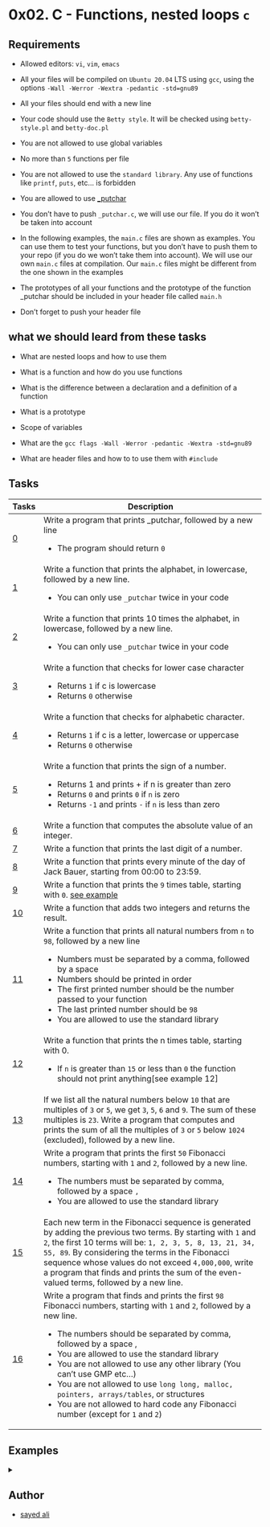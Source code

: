 # 0x02. C - Functions, nested loops `c` 
## Requirements

* Allowed editors: `vi`, `vim`, `emacs`

* All your files will be compiled on `Ubuntu 20.04` LTS using `gcc`, using the options `-Wall -Werror -Wextra -pedantic -std=gnu89`

* All your files should end with a new line

* Your code should use the `Betty style`. It will be checked using `betty-style.pl` and `betty-doc.pl`

* You are not allowed to use global variables

* No more than `5` functions per file

* You are not allowed to use the `standard library`. Any use of functions like `printf`, `puts`, etc… is forbidden

* You are allowed to use [_putchar](https://github.com/holbertonschool/_putchar.c/blob/master/_putchar.c)

* You don’t have to push `_putchar.c`, we will use our file. If you do it won’t be taken into account

* In the following examples, the `main.c` files are shown as examples. You can use them to test your functions, but you don’t have to push them to your repo (if you do we won’t take them into account). We will use our own `main.c` files at compilation. Our `main.c` files might be different from the one shown in the examples

* The prototypes of all your functions and the prototype of the function _putchar should be included in your header file called `main.h`

* Don’t forget to push your header file

## what we should leard from these tasks

* What are nested loops and how to use them

* What is a function and how do you use functions

* What is the difference between a declaration and a definition of a function

* What is a prototype

* Scope of variables

* What are the `gcc flags -Wall -Werror -pedantic -Wextra -std=gnu89`

* What are header files and how to to use them with `#include`

## Tasks

| Tasks | Description |
| -- | -- |
| [0](/0x02-functions_nested_loops/0-putchar.c) | Write a program that prints _putchar, followed by a new line<ul><li>The program should return `0` |
| [1](/0x02-functions_nested_loops/1-alphabet.c) | Write a function that prints the alphabet, in lowercase, followed by a new line.<ul><li>You can only use `_putchar` twice in your code |
| [2](/0x02-functions_nested_loops/2-print_alphabet_x10.c) | Write a function that prints 10 times the alphabet, in lowercase, followed by a new line.<ul><li>You can only use `_putchar` twice in your code |
| [3](/0x02-functions_nested_loops/3-islower.c) | Write a function that checks for lower case character<ul><li>Returns `1` if c is lowercase<li>Returns `0` otherwise |
| [4](/0x02-functions_nested_loops/4-isalpha.c) | Write a function that checks for alphabetic character.<ul><li>Returns `1` if c is a letter, lowercase or uppercase<li>Returns `0` otherwise
| [5](/0x02-functions_nested_loops/5-sign.c) | Write a function that prints the sign of a number.<ul><li>Returns 1 and prints + if n is greater than zero<li>Returns `0` and prints `0` if `n` is zero<li>Returns `-1` and prints `-` if `n` is less than zero |
| [6](/0x02-functions_nested_loops/6-abs.c) | Write a function that computes the absolute value of an integer. |
| [7](/0x02-functions_nested_loops/7-print_last_digit.c) | Write a function that prints the last digit of a number. |
| [8](/0x02-functions_nested_loops/8-24_hours.c) | Write a function that prints every minute of the day of Jack Bauer, starting from 00:00 to 23:59. |
| [9](/0x02-functions_nested_loops/9-times_table.c) | Write a function that prints the `9` times table, starting with `0`. [see example](https://github.com/sayedali1/alx-low_level_programming/tree/master/0x02-functions_nested_loops#exmaple-9) |
| [10](/0x02-functions_nested_loops/10-add.c) | Write a function that adds two integers and returns the result. |
| [11](/0x02-functions_nested_loops/11-print_to_98.c) | Write a function that prints all natural numbers from `n` to `98`, followed by a new line<ul><li>Numbers must be separated by a comma, followed by a space<li>Numbers should be printed in order<li>The first printed number should be the number passed to your function<li>The last printed number should be `98`<li>You are allowed to use the standard library |
| [12](/0x02-functions_nested_loops/100-times_table.c) | Write a function that prints the n times table, starting with 0.<ul><li>If `n` is greater than `15` or less than `0` the function should not print anything[see example 12] |
| [13](/0x02-functions_nested_loops/101-natural.c) | If we list all the natural numbers below `10` that are multiples of `3` or `5`, we get `3`, `5`, `6` and `9`. The sum of these multiples is `23`. Write a program that computes and prints the sum of all the multiples of `3` or `5` below `1024` (excluded), followed by a new line. |
| [14](/0x02-functions_nested_loops/102-fibonacci.c) | Write a program that prints the first `50` Fibonacci numbers, starting with `1` and `2`, followed by a new line.<ul><li>The numbers must be separated by comma, followed by a space `,` <li>You are allowed to use the standard library |
| [15](/0x02-functions_nested_loops/103-fibonacci.c) | Each new term in the Fibonacci sequence is generated by adding the previous two terms. By starting with `1` and `2`, the first 10 terms will be: `1, 2, 3, 5, 8, 13, 21, 34, 55, 89`. By considering the terms in the Fibonacci sequence whose values do not exceed `4,000,000`, write a program that finds and prints the sum of the even-valued terms, followed by a new line. |
| [16](/0x02-functions_nested_loops/104-fibonacci.c) | Write a program that finds and prints the first `98` Fibonacci numbers, starting with `1` and `2`, followed by a new line.<ul><li>The numbers should be separated by comma, followed by a space ,<li>You are allowed to use the standard library<li>You are not allowed to use any other library (You can’t use GMP etc…)<li>You are not allowed to use `long long, malloc, pointers, arrays/tables`, or structures<li>You are not allowed to hard code any Fibonacci number (except for `1` and `2`) |

## Examples

<details><summary></summary>

### example 9

```
julien@ubuntu:~/0x02$ cat 9-main.c
#include "main.h"

/**
 * main - check the code
 *
 * Return: Always 0.
 */
int main(void)
{
    times_table();
    return (0);
}
julien@ubuntu:~/0x02$ gcc -Wall -pedantic -Werror -Wextra -std=gnu89 _putchar.c 9-main.c 9-times_table.c -o 9-times_table
ulien@ubuntu:~/0x02$ ./9-times_table | cat -e
0,  0,  0,  0,  0,  0,  0,  0,  0,  0$
0,  1,  2,  3,  4,  5,  6,  7,  8,  9$
0,  2,  4,  6,  8, 10, 12, 14, 16, 18$
0,  3,  6,  9, 12, 15, 18, 21, 24, 27$
0,  4,  8, 12, 16, 20, 24, 28, 32, 36$
0,  5, 10, 15, 20, 25, 30, 35, 40, 45$
0,  6, 12, 18, 24, 30, 36, 42, 48, 54$
0,  7, 14, 21, 28, 35, 42, 49, 56, 63$
0,  8, 16, 24, 32, 40, 48, 56, 64, 72$
0,  9, 18, 27, 36, 45, 54, 63, 72, 81$
julien@ubuntu:~/0x02$ ./9-times_table | tr ' ' . | cat -e
0,..0,..0,..0,..0,..0,..0,..0,..0,..0$
0,..1,..2,..3,..4,..5,..6,..7,..8,..9$
0,..2,..4,..6,..8,.10,.12,.14,.16,.18$
0,..3,..6,..9,.12,.15,.18,.21,.24,.27$
0,..4,..8,.12,.16,.20,.24,.28,.32,.36$
0,..5,.10,.15,.20,.25,.30,.35,.40,.45$
0,..6,.12,.18,.24,.30,.36,.42,.48,.54$
0,..7,.14,.21,.28,.35,.42,.49,.56,.63$
0,..8,.16,.24,.32,.40,.48,.56,.64,.72$
0,..9,.18,.27,.36,.45,.54,.63,.72,.81$
julien@ubuntu:~/0x02$ 
```

### example 12

</details>

## Author

* [sayed ali](https://github.com/sayedali1)
